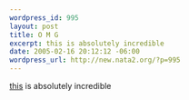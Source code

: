 ```yaml
--- 
wordpress_id: 995
layout: post
title: O M G
excerpt: this is absolutely incredible
date: 2005-02-16 20:12:12 -06:00
wordpress_url: http://new.nata2.org/?p=995
---
```

<a href="http://www.ip-relay.com/myiprelay.htm">this</a> is absolutely incredible
